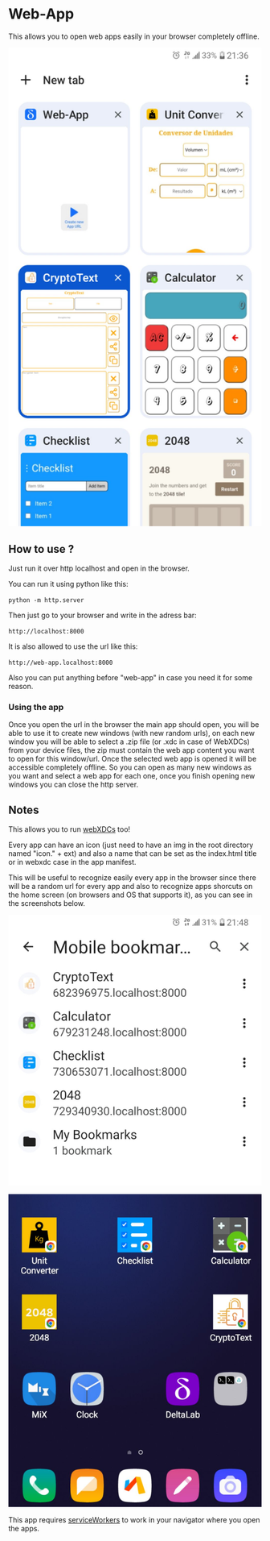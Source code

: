 # Web-App
This allows you to open web apps easily in your browser completely offline.

![Examples of apps](example-imgs/opened-apps.jpg)

## How to use ?
Just run it over http localhost and open in the browser.

You can run it using python like this:

`python -m http.server`

Then just go to your browser and write in the adress bar:

`http://localhost:8000`

It is also allowed to use the url like this:

`http://web-app.localhost:8000`

Also you can put anything before "web-app" in case you need it for some reason.


### Using the app
Once you open the url in the browser the main app should open, you will be able to use it to create new windows (with new random urls), on each new window you will be able to select a .zip file (or .xdc in case of WebXDCs) from your device files, the zip must contain the web app content you want to open for this window/url.
Once the selected web app is opened it will be accessible completely offline.
So you can open as many new windows as you want and select a web app for each one, once you finish opening new windows you can close the http server.

## Notes

This allows you to run [webXDCs](https://webxdc.org/) too!


Every app can have an icon (just need to have an img in the root directory named "icon." + ext) and also a name that can be set as the index.html title or in webxdc case in the app manifest.


This will be useful to recognize easily every app in the browser since there will be a random url for every app and also to recognize apps shorcuts on the home screen (on browsers and OS that supports it), as you can see in the screenshots below.

![Apps bookmakers](example-imgs/bookmarkers.jpg)


![Apps home screen shortcuts](example-imgs/screen-shortcuts.jpg)


This app requires [serviceWorkers](https://en.m.wikipedia.org/wiki/Service_worker) to work in your navigator where you open the apps.



